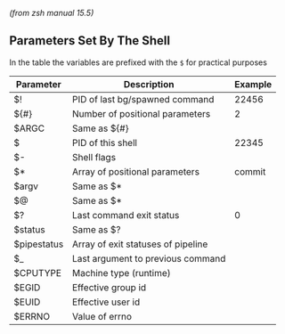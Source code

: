 _(from zsh manual 15.5)_
## Parameters Set By The Shell
In the table the variables are prefixed with the `$` for practical purposes

| Parameter | Description | Example |
| --------- | ----------- | ------- |
| $! | PID of last bg/spawned command | 22456 |
| ${#} | Number of positional parameters | 2 |
| $ARGC | Same as ${#} | |
| $ | PID of this shell | 22345 |
| $- | Shell flags | |
| $* | Array of positional parameters | commit |
| $argv | Same as $* | |
| $@ | Same as $* | |
| $? | Last command exit status | 0 |
| $status | Same as $? | |
| $pipestatus | Array of exit statuses of pipeline | |
| $_ | Last argument to previous command | |
| $CPUTYPE | Machine type (runtime) | |
| $EGID | Effective group id | |
| $EUID | Effective user id | |
| $ERRNO | Value of errno | |
